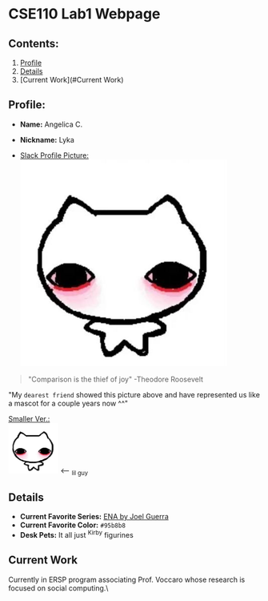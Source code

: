 # CSE110 Lab1 Webpage 
## Contents:
1. [Profile](#Profile)
2. [Details](#Details)
3. [Current Work](#Current Work)

## Profile:
- **Name:** Angelica C.
- **Nickname:** Lyka

- <ins>Slack Profile Picture:</ins>\
![Image](Images/profile_picture.jpg)

>"Comparison is the thief of joy" -Theodore Roosevelt

"My `dearest friend` showed this picture above and have represented us like a mascot for a couple years now ^^"

<ins>Smaller Ver.:</ins>\
<img src = "Images/profile_picture.jpg" alt="drawing" width="100"/> <-- <sub>lil guy</sub>

## Details
- **Current Favorite Series:** [ENA by Joel Guerra](https://www.youtube.com/@JoelG)
- **Current Favorite Color:** `#95b8b8`
- **Desk Pets:** It all just <sup>Kirby</sup> figurines

## Current Work
Currently in ERSP program associating Prof. Voccaro whose research is focused on social computing.\


